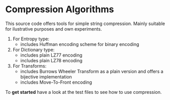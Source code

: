 # Compression Algorithms

This source code offers tools for simple string compression.
Mainly suitable for ilustrative purposes and own experiments.

1) For Entropy type:
    - includes Huffman encoding scheme for binary encoding
2) For Dictionary type:
    - includes plain LZ77 encoding
    - includes plain LZ78 encoding
3) For Transforms: 
    - includes Burrows Wheeler Transform as a plain version and offers a bijective implementation
    - includes Move-To-Front encoding

To **get started** have a look at the test files to see how to use compression.
